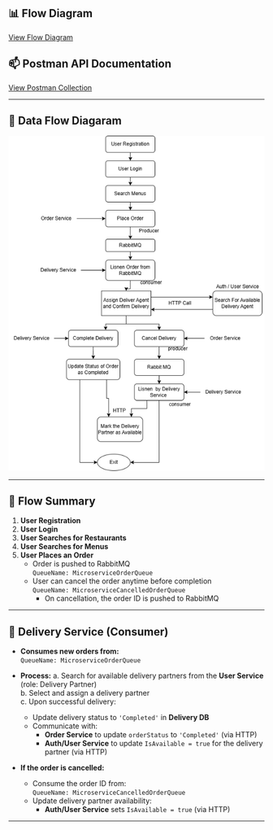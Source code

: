 ## 📊 Flow Diagram  
[View Flow Diagram](https://docs.google.com/document/d/1Lr6FhnN-_R8tHIpzIVAWKt4mG8if2IWknzshARyipK8/edit?usp=sharing)

## 📫 Postman API Documentation  
[View Postman Collection](https://documenter.getpostman.com/view/38864631/2sB2cVdM9J)

---
## 🔄 Data Flow Diagaram
![Flow Diagram](./MicroservicesAssissmentDataFlowDiagram.png)

---

## 🔄 Flow Summary

1. **User Registration**
2. **User Login**
3. **User Searches for Restaurants**
4. **User Searches for Menus**
5. **User Places an Order**
   - Order is pushed to RabbitMQ  
     `QueueName: MicroserviceOrderQueue`
   - User can cancel the order anytime before completion  
     `QueueName: MicroserviceCancelledOrderQueue`
     - On cancellation, the order ID is pushed to RabbitMQ

---

## 🚚 Delivery Service (Consumer)

- **Consumes new orders from:**  
  `QueueName: MicroserviceOrderQueue`

- **Process:**
  a. Search for available delivery partners from the **User Service** (role: Delivery Partner)  
  b. Select and assign a delivery partner  
  c. Upon successful delivery:
   - Update delivery status to `'Completed'` in **Delivery DB**
   - Communicate with:
     - **Order Service** to update `orderStatus` to `'Completed'` (via HTTP)
     - **Auth/User Service** to update `IsAvailable = true` for the delivery partner (via HTTP)

- **If the order is cancelled:**
  - Consume the order ID from:  
    `QueueName: MicroserviceCancelledOrderQueue`
  - Update delivery partner availability:
    - **Auth/User Service** sets `IsAvailable = true` (via HTTP)

---
